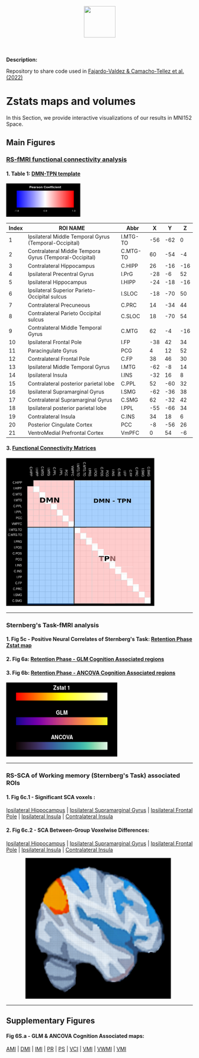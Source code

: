 
<div align="center">

  <img src="https://www.roadtrafficsigns.com/img/lg/K/Under-Construction-Sign-K-7181.gif" width="85" height="85" />
</div>

 <br> 
 <br> 

**Description:** 

Repository to share code used in  [Fajardo-Valdez & Camacho-Tellez et al. (2022)](https://www.medrxiv.org/content/10.1101/2022.08.02.22278343v1)

# Zstats maps and volumes

In this Section, we provide interactive visualizations of our results in MNI152 Space.

## Main Figures

### <u>RS-fMRI functional connectivity analysis</u>

#### 1. Table 1: [DMN-TPN template](https://htmlpreview.github.io/?https://raw.githubusercontent.com/alffajardo/TLE2023_fMRI/main/zstat_maps/rs-analysis_templates/fc_template_thr.html)

<img src="https://github.com/alffajardo/TLE2023_fMRI/blob/main/zstat_maps/blue_red_colormap.png" width="200" height="90"/>

 
| Index | ROI NAME                                   | Abbr     | X   | Y   | Z   |
| ----- | ----------------------------------------------- | -------- | --- | --- | --- |
| 1     | Ipsilateral Middle Temporal Gyrus (Temporal-Occipital) | I.MTG-TO | -56 | -62 | 0   |
| 2     | Contralateral Middle Tempora Gyrus (Temporal-Occipital) | C.MTG-TO | 60  | -54 | -4  |
| 3     | Contralateral Hippocampus                               | C.HIPP   | 26  | -16 | -16 |
| 4     | Ipsilateral Precentral Gyrus                           | I.PrG    | -28 | -6  | 52  |
| 5     | Ipsilateral Hippocampus                                | I.HIPP   | -24 | -18 | -16 |
| 6     | Ipsilateral Superior Parieto-Occipital sulcus          | I.SLOC   | -18 | -70 | 50  |
| 7     | Contralateral Precuneous                                | C.PRC    | 14  | -34 | 44  |
| 8     | Contralateral Parieto Occipital sulcus                  | C.SLOC   | 18  | -70 | 54  |
| 9     | Contralateral Middle Temporal Gyrus                     | C.MTG    | 62  | -4  | -16 |
| 10    | Ipsilateral Frontal Pole                               | I.FP     | -38 | 42  | 34  |
| 11    | Paracingulate Gyrus                             | PCG      | 4   | 12  | 52  |
| 12    | Contralateral Frontal Pole                              | C.FP     | 38  | 46  | 30  |
| 13    | Ipsilateral Middle Temporal Gyrus                      | I.MTG    | -62 | -8  | 14  |
| 14    | Ipsilateral Insula                                     | I.INS    | -32 | 16  | 8   |
| 15    | Contralateral posterior parietal lobe                   | C.PPL    | 52  | -60 | 32  |
| 16    | Ipsilateral Supramarginal Gyrus                        | I.SMG    | -62 | -36 | 38  |
| 17    | Contralateral Supramarginal Gyrus                       | C.SMG    | 62  | -32 | 42  |
| 18    | Ipsilateral posterior parietal lobe                    | I.PPL    | -55 | -66 | 34  |
| 19    | Contralateral Insula                                    | C.INS    | 34  | 18  | 6   |
| 20    | Posterior Cingulate Cortex                      | PCC      | -8  | -56 | 26  |
| 21    | VentroMedial Prefrontal Cortex                  | VmPFC    | 0   | 54  | -6  |



#### 3. [Functional Connectivity Matrices](https://htmlpreview.github.io/?https://raw.githubusercontent.com/alffajardo/TLE2023_fMRI/main/zstat_maps/rs-analysis_templates/fc_matrices.html)

   <img src="https://github.com/alffajardo/TLE2023_fMRI/blob/main/zstat_maps/rs-analysis_templates/example_fc_mat.png" width="400" height="400" />

---

### Sternberg's Task-fMRI analysis

#### 1. Fig 5c - Positive Neural Correlates of Sternberg's Task: [Retention Phase Zstat map](https://htmlpreview.github.io/?https://raw.githubusercontent.com/alffajardo/TLE2023_fMRI/main/zstat_maps/fig5C/zstat1.html)

#### 2. Fig 6a: [Retention Phase - GLM Cognition Associated regions](https://htmlpreview.github.io/?https://raw.githubusercontent.com/alffajardo/TLE2023_fMRI/main/zstat_maps/fig6A/sum_cors.html)

#### 3. Fig 6b: [Retention Phase - ANCOVA Cognition Associated regions ](https://htmlpreview.github.io/?https://raw.githubusercontent.com/alffajardo/TLE2023_fMRI/main/zstat_maps/fig6B/sum_ancovas.html)

   <img src="https://github.com/alffajardo/TLE2023_fMRI/blob/main/zstat_maps/figS6_colorbar.png" width="300" height="200" />


---

### RS-SCA of Working memory (Sternberg's Task) associated ROIs

#### 1. Fig 6c.1 - Significant SCA voxels : 
[Ipsilateral Hippocampus](https://htmlpreview.github.io/?https://raw.githubusercontent.com/alffajardo/TLE2023_fMRI/main/zstat_maps/fig6C/one_sample_stats/I_hipp.html) | 
[Ipsilateral Supramarginal Gyrus](https://htmlpreview.github.io/?https://raw.githubusercontent.com/alffajardo/TLE2023_fMRI/main/zstat_maps/fig6C/one_sample_stats/I_Supp.html) |
[Ipsilateral Frontal Pole](https://htmlpreview.github.io/?https://github.com/alffajardo/TLE2023_fMRI/blob/main/zstat_maps/fig6C/one_sample_stats/I_FP.html) | 
[Ipsilateral Insula](https://htmlpreview.github.io/?https://raw.githubusercontent.com/alffajardo/TLE2023_fMRI/main/zstat_maps/fig6C/one_sample_stats/I_INS.html) | 
[Contralateral Insula](https://htmlpreview.github.io/?https://github.com/alffajardo/TLE2023_fMRI/blob/main/zstat_maps/fig6C/one_sample_stats/C_INS.html)

#### 2. Fig 6c.2 - SCA Between-Group Voxelwise Differences:
[Ipsilateral Hippocampus](https://htmlpreview.github.io/?https://github.com/alffajardo/TLE2023_fMRI/blob/main/zstat_maps/fig6C/group_stats/I.hipp_group.html) |
[Ipsilateral Supramarginal Gyrus](https://htmlpreview.github.io/?https://github.com/alffajardo/TLE2023_fMRI/blob/main/zstat_maps/fig6C/group_stats/I.Supp_group.html) |
[Ipsilateral Frontal Pole](https://htmlpreview.github.io/?https://github.com/alffajardo/TLE2023_fMRI/blob/main/zstat_maps/fig6C/group_stats/I.FP_group.html) |
[Ipsilateral Insula](https://htmlpreview.github.io/?https://github.com/alffajardo/TLE2023_fMRI/blob/main/zstat_maps/fig6C/group_stats/I.INS.html) | 
[Contralateral Insula](https://htmlpreview.github.io/?https://github.com/alffajardo/TLE2023_fMRI/blob/main/zstat_maps/fig6C/group_stats/C.INS_group.html)



<div align="center">
  <img src="https://github.com/alffajardo/TLE2023_fMRI/blob/main/zstat_maps/fig6C/art_brain.png" width="400" height="380" />
                                        
</div>

---
## Supplementary Figures

#### Fig 6S.a - GLM & ANCOVA Cognition Associated maps: 
[AMI](https://htmlpreview.github.io/?https://raw.githubusercontent.com/alffajardo/TLE2023_fMRI/main/zstat_maps/figS6_glm/AMI.html) |
[DMI](https://htmlpreview.github.io/?https://raw.githubusercontent.com/alffajardo/TLE2023_fMRI/main/zstat_maps/figS6_glm/DMI.html) |
[IMI](https://htmlpreview.github.io/?https://raw.githubusercontent.com/alffajardo/TLE2023_fMRI/main/zstat_maps/figS6_glm/IMI.html) |
[PR](https://htmlpreview.github.io/?https://raw.githubusercontent.com/alffajardo/TLE2023_fMRI/main/zstat_maps/figS6_glm/PR.html) |
[PS](https://htmlpreview.github.io/?https://raw.githubusercontent.com/alffajardo/TLE2023_fMRI/main/zstat_maps/figS6_glm/PS.html) |
[VCI](https://htmlpreview.github.io/?https://raw.githubusercontent.com/alffajardo/TLE2023_fMRI/main/zstat_maps/figS6_glm/VCI.html) |
[VMI](https://htmlpreview.github.io/?https://raw.githubusercontent.com/alffajardo/TLE2023_fMRI/main/zstat_maps/figS6_glm/VMI.html) |
[VWMI](https://htmlpreview.github.io/?https://raw.githubusercontent.com/alffajardo/TLE2023_fMRI/main/zstat_maps/figS6_glm/VWMI.html) |
[VMI](https://htmlpreview.github.io/?https://raw.githubusercontent.com/alffajardo/TLE2023_fMRI/main/zstat_maps/figS6_glm/WMI.html) 
